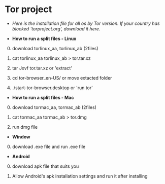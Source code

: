 # Tor project

- *Here is the installation file for all os by Tor version. If your country has blocked 'torproject.org', download it here.*


- **How to run a split files - Linux**

0. download torlinux_aa, torlinux_ab (2files)

1. cat torlinux_aa torlinux_ab > tor.tar.xz

2. tar Jxvf tor.tar.xz or 'extract'

3. cd tor-browser_en-US/ or move extacted folder

4. ./start-tor-browser.desktop or 'run tor'



- **How to run a split files - Mac**

0. download tormac_aa, tormac_ab (2files)

1. cat tormac_aa tormac_ab > tor.dmg

2. run dmg file


- **Window**

0. download .exe file and run .exe file


- **Android**

0. download apk file that suits you

1. Allow Android's apk installation settings and run it after installing
